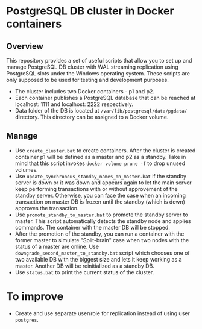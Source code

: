 # PostgreSQL DB cluster in Docker containers
## Overview
This repository provides a set of useful scripts that allow you to set up and manage PostgreSQL DB cluster with WAL streaming replication using PostgreSQL slots under the Windows operating system. These scripts are only supposed to be used for testing and development purposes.
- The cluster includes two Docker containers - p1 and p2.
- Each container publishes a PostgreSQL database that can be reached at localhost: 1111 and localhost: 2222 respectively.
- Data folder of the DB is located at `/var/lib/postgresql/data/pgdata/` directory. This directory can be assigned to a Docker volume.
## Manage
- Use `create_cluster.bat` to create containers. After the cluster is created container p1 will be defined as a master and p2 as a standby. Take in mind that this script invokes `docker volume prune -f` to drop unused volumes.
- Use `update_synchronous_standby_names_on_master.bat` if the standby server is down or it was down and appears again to let the main server keep performing transactions with or without approvement of the standby server. Otherwise, you can face the case when an incoming transaction on master DB is frozen until the standby (which is down) approves the transaction.
- Use `promote_standby_to_master.bat` to promote the standby server to master. This script automatically detects the standby node and applies commands. The container with the master DB will be stopped.
- After the promotion of the standby, you can run a container with the former master to simulate "Split-brain" case when two nodes with the status of a master are online. Use `downgrade_second_master_to_standby.bat` script which chooses one of two available DB with the biggest size and lets it keep working as a master. Another DB will be reinitialized as a standby DB.
- Use `status.bat` to print the current status of the cluster.
 # To improve
- Create and use separate user/role for replication instead of using user `postgres`.